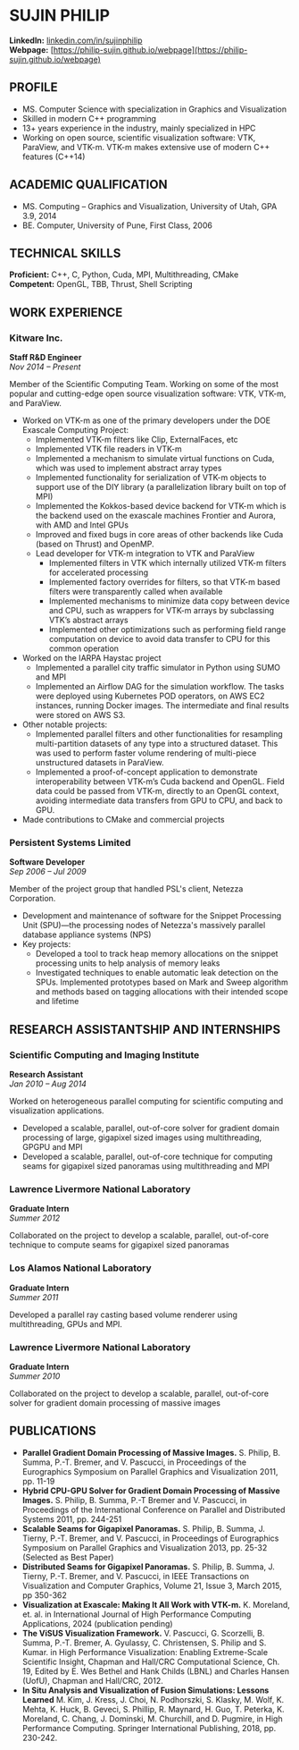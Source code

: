 # SUJIN PHILIP

**LinkedIn:** [linkedin.com/in/sujinphilip](http://www.linkedin.com/in/sujinphilip)\
**Webpage:** [https://philip-sujin.github.io/webpage](https://philip-sujin.github.io/webpage)

## PROFILE
- MS. Computer Science with specialization in Graphics and Visualization
- Skilled in modern C++ programming
- 13+ years experience in the industry, mainly specialized in HPC
- Working on open source, scientific visualization software: VTK, ParaView, and VTK-m. VTK-m makes extensive use of modern C++ features (C++14)

## ACADEMIC QUALIFICATION
- MS. Computing – Graphics and Visualization, University of Utah, GPA 3.9, 2014
- BE. Computer, University of Pune, First Class, 2006

## TECHNICAL SKILLS
**Proficient:** C++, C, Python, Cuda, MPI, Multithreading, CMake\
**Competent:** OpenGL, TBB, Thrust, Shell Scripting

## WORK EXPERIENCE

### Kitware Inc.
**Staff R&D Engineer**\
*Nov 2014 – Present*

Member of the Scientific Computing Team. Working on some of the most popular and cutting-edge open source visualization software: VTK, VTK-m, and ParaView.

- Worked on VTK-m as one of the primary developers under the DOE Exascale Computing Project:
  - Implemented VTK-m filters like Clip, ExternalFaces, etc
  - Implemented VTK file readers in VTK-m
  - Implemented a mechanism to simulate virtual functions on Cuda, which was used to implement abstract array types
  - Implemented functionality for serialization of VTK-m objects to support use of the DIY library (a parallelization library built on top of MPI)
  - Implemented the Kokkos-based device backend for VTK-m which is the backend used on the exascale machines Frontier and Aurora, with AMD and Intel GPUs
  - Improved and fixed bugs in core areas of other backends like Cuda (based on Thrust) and OpenMP.
  - Lead developer for VTK-m integration to VTK and ParaView
    - Implemented filters in VTK which internally utilized VTK-m filters for accelerated processing
    - Implemented factory overrides for filters, so that VTK-m based filters were transparently called when available
    - Implemented mechanisms to minimize data copy between device and CPU, such as wrappers for VTK-m arrays by subclassing VTK’s abstract arrays
    - Implemented other optimizations such as performing field range computation on device to avoid data transfer to CPU for this common operation
- Worked on the IARPA Haystac project
  - Implemented a parallel city traffic simulator in Python using SUMO and MPI
  - Implemented an Airflow DAG for the simulation workflow. The tasks were deployed using Kubernetes POD operators, on AWS EC2 instances, running Docker images. The intermediate and final results were stored on AWS S3.
- Other notable projects:
  - Implemented parallel filters and other functionalities for resampling multi-partition datasets of any type into a structured dataset. This was used to perform faster volume rendering of multi-piece unstructured datasets in ParaView.
  - Implemented a proof-of-concept application to demonstrate interoperability between VTK-m’s Cuda backend and OpenGL. Field data could be passed from VTK-m, directly to an OpenGL context, avoiding intermediate data transfers from GPU to CPU, and back to GPU.
- Made contributions to CMake and commercial projects

### Persistent Systems Limited
**Software Developer**\
*Sep 2006 – Jul 2009*

Member of the project group that handled PSL's client, Netezza Corporation.

- Development and maintenance of software for the Snippet Processing Unit (SPU)―the processing nodes of Netezza's massively parallel database appliance systems (NPS)
- Key projects:
  - Developed a tool to track heap memory allocations on the snippet processing units to help analysis of memory leaks
  - Investigated techniques to enable automatic leak detection on the SPUs. Implemented prototypes based on Mark and Sweep algorithm and methods based on tagging allocations with their intended scope and lifetime

## RESEARCH ASSISTANTSHIP AND INTERNSHIPS

### Scientific Computing and Imaging Institute
**Research Assistant**\
*Jan 2010 – Aug 2014*

Worked on heterogeneous parallel computing for scientific computing and visualization applications.

- Developed a scalable, parallel, out-of-core solver for gradient domain processing of large, gigapixel sized images using multithreading, GPGPU and MPI
- Developed a scalable, parallel, out-of-core technique for computing seams for gigapixel sized panoramas using multithreading and MPI

### Lawrence Livermore National Laboratory
**Graduate Intern**\
*Summer 2012*

Collaborated on the project to develop a scalable, parallel, out-of-core technique to compute seams for gigapixel sized panoramas

### Los Alamos National Laboratory
**Graduate Intern**\
*Summer 2011*

Developed a parallel ray casting based volume renderer using multithreading, GPUs and MPI.

### Lawrence Livermore National Laboratory
**Graduate Intern**\
*Summer 2010*

Collaborated on the project to develop a scalable, parallel, out-of-core solver for gradient domain processing of massive images

## PUBLICATIONS
- **Parallel Gradient Domain Processing of Massive Images.**
  S. Philip, B. Summa, P.-T. Bremer, and V. Pascucci, in Proceedings of the Eurographics Symposium on Parallel Graphics and Visualization 2011, pp. 11-19
- **Hybrid CPU-GPU Solver for Gradient Domain Processing of Massive Images.**
  S. Philip, B. Summa, P.-T Bremer and V. Pascucci, in Proceedings of the International Conference on Parallel and Distributed Systems 2011, pp. 244-251
- **Scalable Seams for Gigapixel Panoramas.**
  S. Philip, B. Summa, J. Tierny, P.-T. Bremer, and V. Pascucci, in Proceedings of Eurographics Symposium on Parallel Graphics and Visualization 2013, pp. 25-32 (Selected as Best Paper)
- **Distributed Seams for Gigapixel Panoramas.**
  S. Philip, B. Summa, J. Tierny, P.-T. Bremer, and V. Pascucci, in IEEE Transactions on Visualization and Computer Graphics, Volume 21, Issue 3, March 2015, pp 350-362
- **Visualization at Exascale: Making It All Work with VTK-m.**
  K. Moreland, et. al. in International Journal of High Performance Computing Applications, 2024 (publication pending)
- **The ViSUS Visualization Framework.**
  V. Pascucci, G. Scorzelli, B. Summa, P.-T. Bremer, A. Gyulassy, C. Christensen, S. Philip and S. Kumar. in High Performance Visualization: Enabling Extreme-Scale Scientific Insight, Chapman and Hall/CRC Computational Science, Ch. 19, Edited by E. Wes Bethel and Hank Childs (LBNL) and Charles Hansen (UofU), Chapman and Hall/CRC, 2012.
- **In Situ Analysis and Visualization of Fusion Simulations: Lessons Learned**
  M. Kim, J. Kress, J. Choi, N. Podhorszki, S. Klasky, M. Wolf, K. Mehta, K. Huck, B. Geveci, S. Phillip, R. Maynard, H. Guo, T. Peterka, K. Moreland, C. Chang, J. Dominski, M. Churchill, and D. Pugmire, in High Performance Computing. Springer International Publishing, 2018, pp. 230-242.
